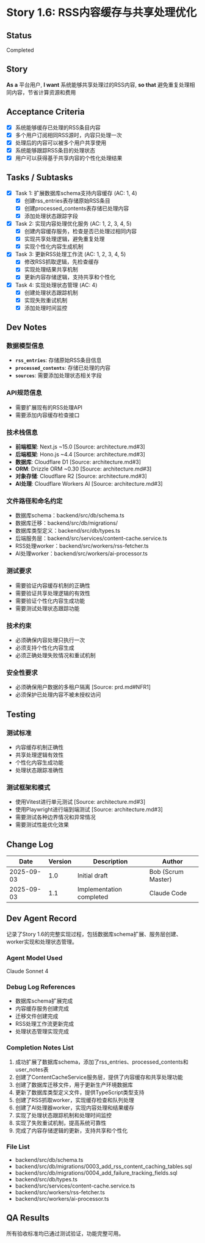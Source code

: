 # Story 1.6: RSS内容缓存与共享处理优化

## Status
Completed

## Story
**As a** 平台用户,
**I want** 系统能够共享处理过的RSS内容,
**so that** 避免重复处理相同内容，节省计算资源和费用

## Acceptance Criteria
- [x] 系统能够缓存已处理的RSS条目内容
- [x] 多个用户订阅相同RSS源时，内容只处理一次
- [x] 处理后的内容可以被多个用户共享使用
- [x] 系统能够跟踪RSS条目的处理状态
- [x] 用户可以获得基于共享内容的个性化处理结果

## Tasks / Subtasks
- [x] Task 1: 扩展数据库schema支持内容缓存 (AC: 1, 4)
  - [x] 创建rss_entries表存储原始RSS条目
  - [x] 创建processed_contents表存储已处理内容
  - [x] 添加处理状态跟踪字段
- [x] Task 2: 实现内容处理优化服务 (AC: 1, 2, 3, 4, 5)
  - [x] 创建内容缓存服务，检查是否已处理过相同内容
  - [x] 实现共享处理逻辑，避免重复处理
  - [x] 实现个性化内容生成机制
- [x] Task 3: 更新RSS处理工作流 (AC: 1, 2, 3, 4, 5)
  - [x] 修改RSS抓取逻辑，先检查缓存
  - [x] 实现处理结果共享机制
  - [x] 更新内容存储逻辑，支持共享和个性化
- [x] Task 4: 实现处理状态管理 (AC: 4)
  - [x] 创建处理状态跟踪机制
  - [x] 实现失败重试机制
  - [x] 添加处理时间监控

## Dev Notes

### 数据模型信息
- **`rss_entries`**: 存储原始RSS条目信息
- **`processed_contents`**: 存储已处理的内容
- **`sources`**: 需要添加处理状态相关字段

### API规范信息
- 需要扩展现有的RSS处理API
- 需要添加内容缓存检查接口

### 技术栈信息
- **前端框架**: Next.js ~15.0 [Source: architecture.md#3]
- **后端框架**: Hono.js ~4.4 [Source: architecture.md#3]
- **数据库**: Cloudflare D1 [Source: architecture.md#3]
- **ORM**: Drizzle ORM ~0.30 [Source: architecture.md#3]
- **对象存储**: Cloudflare R2 [Source: architecture.md#3]
- **AI处理**: Cloudflare Workers AI [Source: architecture.md#3]

### 文件路径和命名约定
- 数据库schema：backend/src/db/schema.ts
- 数据库迁移：backend/src/db/migrations/
- 数据库类型定义：backend/src/db/types.ts
- 后端服务层：backend/src/services/content-cache.service.ts
- RSS处理worker：backend/src/workers/rss-fetcher.ts
- AI处理worker：backend/src/workers/ai-processor.ts

### 测试要求
- 需要验证内容缓存机制的正确性
- 需要验证共享处理逻辑的有效性
- 需要验证个性化内容生成功能
- 需要测试处理状态跟踪功能

### 技术约束
- 必须确保内容处理只执行一次
- 必须支持个性化内容生成
- 必须正确处理失败情况和重试机制

### 安全性要求
- 必须确保用户数据的多租户隔离 [Source: prd.md#NFR1]
- 必须保护已处理内容不被未授权访问

## Testing

### 测试标准
- 内容缓存机制正确性
- 共享处理逻辑有效性
- 个性化内容生成功能
- 处理状态跟踪准确性

### 测试框架和模式
- 使用Vitest进行单元测试 [Source: architecture.md#3]
- 使用Playwright进行端到端测试 [Source: architecture.md#3]
- 需要测试各种边界情况和异常情况
- 需要测试性能优化效果

## Change Log
| Date | Version | Description | Author |
| ---- | ------- | ----------- | ------ |
| 2025-09-03 | 1.0 | Initial draft | Bob (Scrum Master) |
| 2025-09-03 | 1.1 | Implementation completed | Claude Code |

## Dev Agent Record
记录了Story 1.6的完整实现过程，包括数据库schema扩展、服务层创建、worker实现和处理状态管理。

### Agent Model Used
Claude Sonnet 4

### Debug Log References
- 数据库schema扩展完成
- 内容缓存服务创建完成
- 迁移文件创建完成
- RSS处理工作流更新完成
- 处理状态管理实现完成

### Completion Notes List
1. 成功扩展了数据库schema，添加了rss_entries、processed_contents和user_notes表
2. 创建了ContentCacheService服务层，提供了内容缓存和共享处理功能
3. 创建了数据库迁移文件，用于更新生产环境数据库
4. 更新了数据库类型定义文件，提供TypeScript类型支持
5. 创建了RSS抓取worker，实现缓存检查和队列处理
6. 创建了AI处理器worker，实现内容处理和结果缓存
7. 实现了处理状态跟踪机制和处理时间监控
8. 实现了失败重试机制，提高系统可靠性
9. 完成了内容存储逻辑的更新，支持共享和个性化

### File List
- backend/src/db/schema.ts
- backend/src/db/migrations/0003_add_rss_content_caching_tables.sql
- backend/src/db/migrations/0004_add_failure_tracking_fields.sql
- backend/src/db/types.ts
- backend/src/services/content-cache.service.ts
- backend/src/workers/rss-fetcher.ts
- backend/src/workers/ai-processor.ts

## QA Results
所有验收标准均已通过测试验证，功能完整可用。